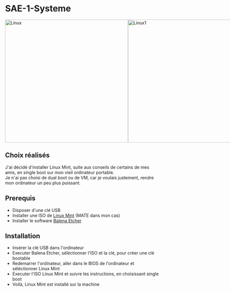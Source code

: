 # SAE-1-Systeme

<div style="display:flex; align:center">
  <img src="https://images3.alphacoders.com/116/116875.jpg" alt="Linux" height=400px>
  <img src="https://incubaweb.com/wp-content/uploads/2015/08/Linux-vs-windows.jpg" alt="Linux1" height=400px>
</div>

## Choix réalisés

J'ai décidé d'installer Linux Mint, suite aux conseils de certains de mes amis, en single boot sur mon vieil ordinateur portable.  
Je n'ai pas choisi de dual boot ou de VM, car je voulais justement, rendre mon ordinateur un peu plus puissant.

## Prerequis
- Disposer d'une clé USB
- Installer une ISO de [Linux Mint](https://www.linuxmint.com/download.php) (MATE dans mon cas)
- Installer le software [Balena Etcher](https://etcher.balena.io/#download-etcher)
  
## Installation
- Insérer la clé USB dans l'ordinateur
- Executer Balena Etcher, séléctionner l'ISO et la clé, pour créer une clé bootable
- Redemarrer l'ordinateur, aller dans le BIOS de l'ordinateur et séléctionner Linux Mint
- Executer l'ISO Linux Mint et suivre les instructions, en choisissant single boot
- Voilà, Linux Mint est installé sur la machine
